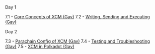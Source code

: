 Day 1

7.1 - [Core Concepts of XCM (Gav)](https://github.com/paritytech/polkadot-blockchain-academy/blob/a6236318e4129afb70517db0db04115d84d1c976/syllabus/7-XCM/7.1-Core_Concepts_of_XCM)
7.2 - [Writing, Sending and Executing (Gav)](https://github.com/paritytech/polkadot-blockchain-academy/blob/a6236318e4129afb70517db0db04115d84d1c976/syllabus/7-XCM/7.2-Writing_Sending_Executing_XCM)

Day 2

7.3 - [Parachain Config of XCM (Gav)](https://github.com/paritytech/polkadot-blockchain-academy/blob/a6236318e4129afb70517db0db04115d84d1c976/syllabus/7-XCM/7.3-Parachain_Config_in_XCM)
7.4 - [Testing and Troubleshooting (Gav)](https://github.com/paritytech/polkadot-blockchain-academy/blob/a6236318e4129afb70517db0db04115d84d1c976/syllabus/7-XCM/7.4-Testing_and_Troubleshooting_XCM)
7.5 - [XCM in Polkadot (Gav)](https://github.com/paritytech/polkadot-blockchain-academy/blob/a6236318e4129afb70517db0db04115d84d1c976/syllabus/7-XCM/7.5-XCM_in_Polkadot)
